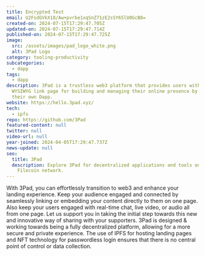 ```yaml
---
title: Encrypted Test
email: U2FsdGVkX18/Aw+pvrbe1xqSnZ71zE2sSY65lU0GcB8=
created-on: 2024-07-15T17:29:47.705Z
updated-on: 2024-07-15T17:29:47.714Z
published-on: 2024-07-15T17:29:47.725Z
image:
  src: /assets/images/pad_logo_white.png
  alt: 3Pad Logo
category: tooling-productivity
subcategories:
  - dapp
tags:
  - dapp
description: 3Pad is a trustless web3 platform that provides users with an
  WYSIWYG link page for building and managing their online presence by deploying
  their own Dapp.
website: https://hello.3pad.xyz/
tech:
  - ipfs
repo: https://github.com/3Pad
featured-content: null
twitter: null
video-url: null
year-joined: 2024-04-05T17:29:47.737Z
news-update: null
seo:
  title: 3Pad
  description: Explore 3Pad for decentralized applications and tools on the
    Filecoin network.
---
```


With 3Pad, you can effortlessly transition to web3 and enhance your landing experience. Keep your audience engaged and connected by seamlessly linking or embedding your content directly to them on one page. Also keep your users engaged with real-time chat, live video, or audio all from one page. Let us support you in taking the initial step towards this new and innovative way of sharing with your supporters. 3Pad is designed & working towards being a fully decentralized platform, allowing for a more secure and private experience. The use of IPFS for hosting landing pages and NFT technology for passwordless login ensures that there is no central point of control or data collection.
